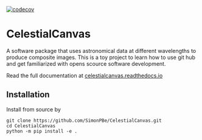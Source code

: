 [![codecov](https://codecov.io/gh/SimonPBe/CelestialCanvas/graph/badge.svg?token=9X7X74A921)](https://codecov.io/gh/SimonPBe/CelestialCanvas)
# CelestialCanvas
A software package that uses astronomical data at different wavelengths to produce composite images.
This is a toy project to learn how to use git hub and get familiarized with opens scource software development.

Read the full documentation at [celestialcanvas.readthedocs.io](https://celestialcanvas.readthedocs.io/)

## Installation

Install from source by

```
git clone https://github.com/SimonPBe/CelestialCanvas.git
cd CelestialCanvas
python -m pip install -e .
```
